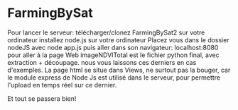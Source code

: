 # FarmingBySat

Pour lancer le serveur:
télécharger/clonez FarmingBySat2 sur votre ordinateur
installez node.js sur votre ordinateur
Placez vous dans le dossier nodeJS avec node app.js puis aller dans son navigateur: localhost:8080 pour aller à la page Web
imageNDVITotal est le fichier python final, avec extraction + découpage. nous vous laissons ces derniers en cas d'exemples.
La page html se situe dans Views, ne surtout pas la bouger, car le module express de Node Js est utilisé dans le serveur, pour permettre l'upload en temps réel sur ce dernier.

Et tout se passera bien!
